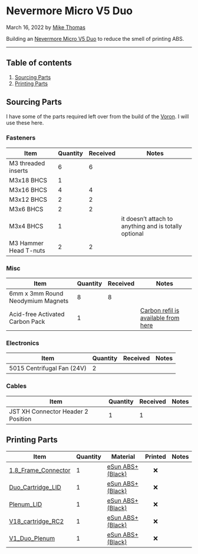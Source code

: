 # Nevermore Micro V5 Duo

March 16, 2022 by [Mike Thomas](https://github.com/mikepthomas)

Building an [Nevermore Micro V5 Duo](https://github.com/nevermore3d/Nevermore_Micro) to reduce the smell of printing ABS.

---

## Table of contents

1. [Sourcing Parts](#sourcing-parts)
2. [Printing Parts](#printing-parts)

## Sourcing Parts

I have some of the parts required left over from the build of the [Voron](printer-voron-1.8.md). I will use these here.

### Fasteners

| Item                  | Quantity | Received | Notes                                                 |
| --------------------- | -------- | -------- | ----------------------------------------------------- |
| M3 threaded inserts   | 6        | 6        |                                                       |
| M3x18 BHCS            | 1        |          |                                                       |
| M3x16 BHCS            | 4        | 4        |                                                       |
| M3x12 BHCS            | 2        | 2        |                                                       |
| M3x6 BHCS             | 2        | 2        |                                                       |
| M3x4 BHCS             | 1        |          | it doesn’t attach to anything and is totally optional |
| M3 Hammer Head T-nuts | 2        | 2        |                                                       |

### Misc

| Item                              | Quantity | Received | Notes                                                                                         |
| --------------------------------- | -------- | -------- | --------------------------------------------------------------------------------------------- |
| 6mm x 3mm Round Neodymium Magnets | 8        | 8        |                                                                                               |
| Acid-free Activated Carbon Pack   | 1        |          | [Carbon refil is available from here](https://www.onetwo3d.co.uk/product/nevermore3d-carbon/) |

### Electronics

| Item                       | Quantity | Received | Notes |
| -------------------------- | -------- | -------- | ----- |
| 5015 Centrifugal Fan (24V) | 2        |          |       |

### Cables

| Item                               | Quantity | Received | Notes |
| ---------------------------------- | -------- | -------- | ----- |
| JST XH Connector Header 2 Position | 1        | 1        |       |

## Printing Parts

| Item                                                                                                                   | Quantity | Material                                                | Printed | Notes |
| ---------------------------------------------------------------------------------------------------------------------- | -------- | ------------------------------------------------------- | :-----: | ----- |
| [1,8_Frame_Connector](https://github.com/nevermore3d/Nevermore_Micro/blob/master/V5_Duo/1.8/1%2C8_Frame_Connector.stl) | 1        | [eSun ABS+ (Black)](printer-filament.md#esun-abs-black) |   :x:   |       |
| [Duo_Cartridge_LID](https://github.com/nevermore3d/Nevermore_Micro/blob/master/V5_Duo/1.8/Duo_Cartridge_LID.stl)       | 1        | [eSun ABS+ (Black)](printer-filament.md#esun-abs-black) |   :x:   |       |
| [Plenum_LID](https://github.com/nevermore3d/Nevermore_Micro/blob/master/V5_Duo/1.8/Plenum_LID.stl)                     | 1        | [eSun ABS+ (Black)](printer-filament.md#esun-abs-black) |   :x:   |       |
| [V18_cartridge_RC2](https://github.com/nevermore3d/Nevermore_Micro/blob/master/V5_Duo/1.8/V18_cartridge_RC2.stl)       | 1        | [eSun ABS+ (Black)](printer-filament.md#esun-abs-black) |   :x:   |       |
| [V1_Duo_Plenum](https://github.com/nevermore3d/Nevermore_Micro/blob/master/V5_Duo/1.8/V1_Duo_Plenum.stl)               | 1        | [eSun ABS+ (Black)](printer-filament.md#esun-abs-black) |   :x:   |       |
